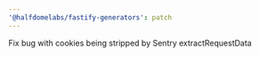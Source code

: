 ```yaml
---
'@halfdomelabs/fastify-generators': patch
---
```


Fix bug with cookies being stripped by Sentry extractRequestData

